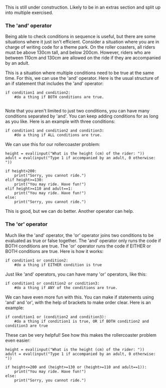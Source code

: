 This is still under construction. Likely to be in an extras section and split up into multiple exercised. 


### The 'and' operator

Being able to check conditions in sequence is useful, but there are some situations where it just isn't efficient. Consider a situation where you are in charge of writing code for a theme park. On the roller coasters, all riders must be above 130cm tall, and below 200cm. However, riders who are between 110cm and 130cm are allowed on the ride if they are accompanied by an adult.

This is a situation where multiple conditions need to be true at the same time. For this, we can use the 'and' operator. Here is the usual structure of an if statement that includes the 'and' operator:

```
if condition1 and condition2:
    #do a thing if BOTH conditions are true.
    
```

Note that you aren't limited to just two conditions, you can have many conditions separated by 'and'. You can keep adding conditions for as long as you like. Here is an example with three conditions:

```
if condition1 and condition2 and condition3:
    #do a thing if ALL conditions are true.
```

We can use this for our rollercoaster problem:

```
height = eval(input("What is the height (cm) of the rider: "))
adult = eval(input("Type 1 if accompanied by an adult, 0 otherwise: "))

if height>200:
    print("Sorry, you cannot ride.")
elif height>=130:
    print("You may ride. Have fun!")
elif height>=110 and adult==1:
    print("You may ride. Have fun!")
else:
    print("Sorry, you cannot ride.")

```

This is good, but we can do better. Another operator can help.

### The 'or' operator

Much like the 'and' operator, the 'or' operator joins two conditions to be evaluated as true or false together. The 'and' operator only runs the code if BOTH conditions are true. The 'or' operator runs the code if EITHER or BOTH conditions are true. Here is how it works:

```
if condition1 or condition2:
    #do a thing if EITHER condition is true
```

Just like 'and' operators, you can have many 'or' operators, like this:

```
if condition1 or condition2 or condition3:
    #do a thing if ANY of the conditions are true.
```
 
We can have even more fun with this. You can make if statements using 'and' and 'or', with the help of brackets to make order clear.   Here is an example:

```
if condition1 or (condition2 and condition3):
    #do a thing if condition1 is true, OR if BOTH condition2 and condition3 are true
```    
These can be very helpful! See how this makes the rollercoaster problem even easier:
 
```
height = eval(input("What is the height (cm) of the rider: "))
adult = eval(input("Type 1 if accompanied by an adult, 0 otherwise: "))

if height<=200 and (height>=130 or (height>=110 and adult==1)):
    print("You may ride. Have fun!")
else:
    print("Sorry, you cannot ride.")

 


